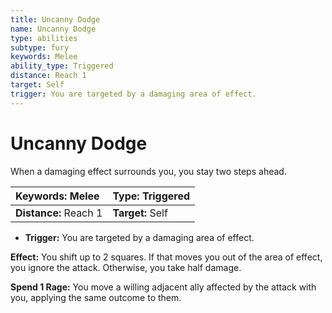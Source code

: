 ```yaml
---
title: Uncanny Dodge
name: Uncanny Dodge
type: abilities
subtype: fury
keywords: Melee
ability_type: Triggered
distance: Reach 1
target: Self
trigger: You are targeted by a damaging area of effect.
---
```


# Uncanny Dodge

When a damaging effect surrounds you, you stay two steps ahead.

| **Keywords:** Melee   | **Type:** Triggered |
| :-------------------- | :------------------ |
| **Distance:** Reach 1 | **Target:** Self    |

- **Trigger:** You are targeted by a damaging area of effect.

**Effect:** You shift up to 2 squares. If that moves you out of the area of effect, you ignore the attack. Otherwise, you take half damage.

**Spend 1 Rage:** You move a willing adjacent ally affected by the attack with you, applying the same outcome to them.
